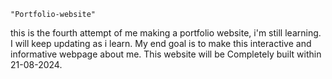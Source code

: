     "Portfolio-website"

this is the fourth attempt of me making a portfolio website, i'm still learning. I will keep updating as i learn.
My end goal is to make this interactive and informative webpage about me.
This website will be Completely built within 21-08-2024.
